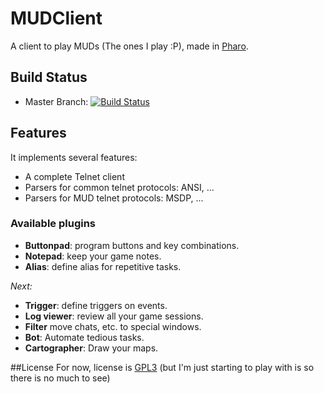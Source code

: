 # MUDClient
A client to play MUDs (The ones I play :P), made in [Pharo](http://pharo.org).

## Build Status
- Master Branch: [![Build Status](https://travis-ci.org/estebanlm/MUDClient.png?branch=master)](https://travis-ci.org/estebanlm/MUDClient)

## Features
It implements several features:

- A complete Telnet client
- Parsers for common telnet protocols: ANSI, ...
- Parsers for MUD telnet protocols: MSDP, ...

### Available plugins
- **Buttonpad**: program buttons and key combinations.
- **Notepad**: keep your game notes.
- **Alias**: define alias for repetitive tasks.

*Next:*
- **Trigger**: define triggers on events.
- **Log viewer**: review all your game sessions.
- **Filter** move chats, etc. to special windows.
- **Bot**: Automate tedious tasks.
- **Cartographer**: Draw your maps.

##License
For now, license is [GPL3](LICENSE.txt) (but I'm just starting to play with is so there is no much to see)
